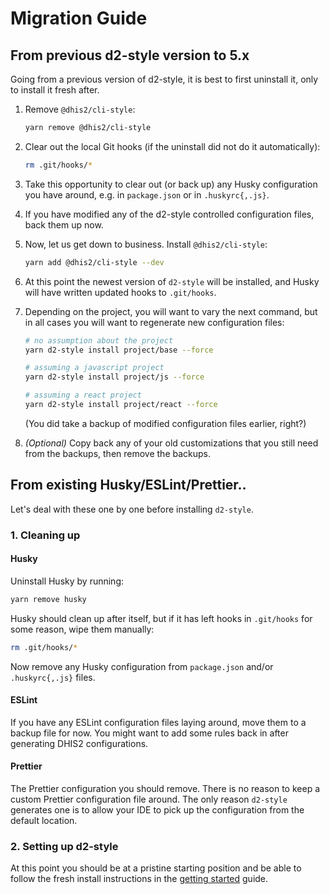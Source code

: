 # Migration Guide

## From previous d2-style version to 5.x

Going from a previous version of d2-style, it is best to first uninstall
it, only to install it fresh after.

1.  Remove `@dhis2/cli-style`:

    ```bash
    yarn remove @dhis2/cli-style
    ```

1.  Clear out the local Git hooks (if the uninstall did not do it
    automatically):

    ```bash
    rm .git/hooks/*
    ```

1.  Take this opportunity to clear out (or back up) any Husky
    configuration you have around, e.g. in `package.json` or in
    `.huskyrc{,.js}`.

1.  If you have modified any of the d2-style controlled configuration
    files, back them up now.

1.  Now, let us get down to business. Install `@dhis2/cli-style`:

    ```bash
    yarn add @dhis2/cli-style --dev
    ```

1.  At this point the newest version of `d2-style` will be installed,
    and Husky will have written updated hooks to `.git/hooks`.

1.  Depending on the project, you will want to vary the next command,
    but in all cases you will want to regenerate new configuration files:

    ```bash
    # no assumption about the project
    yarn d2-style install project/base --force

    # assuming a javascript project
    yarn d2-style install project/js --force

    # assuming a react project
    yarn d2-style install project/react --force
    ```

    (You did take a backup of modified configuration files earlier, right?)

1.  _(Optional)_ Copy back any of your old customizations that you still
    need from the backups, then remove the backups.

## From existing Husky/ESLint/Prettier..

Let's deal with these one by one before installing `d2-style`.

### 1. Cleaning up

#### Husky

Uninstall Husky by running:

```bash
yarn remove husky
```

Husky should clean up after itself, but if it has left hooks in
`.git/hooks` for some reason, wipe them manually:

```bash
rm .git/hooks/*
```

Now remove any Husky configuration from `package.json` and/or
`.huskyrc{,.js}` files.

#### ESLint

If you have any ESLint configuration files laying around, move them to a
backup file for now. You might want to add some rules back in after
generating DHIS2 configurations.

#### Prettier

The Prettier configuration you should remove. There is no reason to keep
a custom Prettier configuration file around. The only reason `d2-style`
generates one is to allow your IDE to pick up the configuration from the
default location.

### 2. Setting up d2-style

At this point you should be at a pristine starting position and be able
to follow the fresh install instructions in the [getting
started](getting-started) guide.
